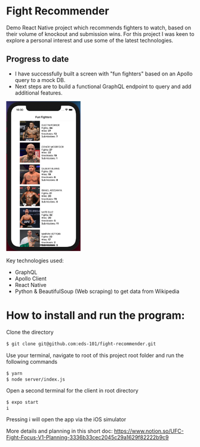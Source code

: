 # Fight Recommender
Demo React Native project which recommends fighters to watch, based on their volume of knockout and submission wins. For this project I was keen to explore a personal interest and use some of the latest technologies.

## Progress to date
- I have successfully built a screen with "fun fighters" based on an Apollo query to a mock DB.
- Next steps are to build a functional GraphQL endpoint to query and add additional features.

<img src="/assets/screenshot.png" height="400px">
<!-- ![Grappitude v2 Gif](https://github.com/eds-101/
fight-recommender/blob/assets/screenshot.png) -->

Key technologies used:
- GraphQL
- Apollo Client
- React Native
- Python & BeautifulSoup (Web scraping) to get data from Wikipedia

# How to install and run the program:

Clone the directory
```sh
$ git clone git@github.com:eds-101/fight-recommender.git
```
Use your terminal, navigate to root of this project root folder and run the following commands
```
$ yarn
$ node server/index.js
```
Open a second terminal for the client in root directory
```
$ expo start
i
```
Pressing i will open the app via the iOS simulator

More details and planning in this short doc: https://www.notion.so/UFC-Fight-Focus-V1-Planning-3336b33cec2045c29a1629f82222b9c9
